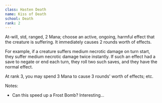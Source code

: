 ```yaml
---
class: Hasten Death
name: Kiss of Death
school: Death
rank: 2
---
```


At-will, std, ranged, 2 Mana; choose an active, ongoing, harmful effect that the creature is suffering. It immediately causes 2 rounds worth of effects.

For example, if a creature suffers medium necrotic damage on turn start, they suffer medium necrotic damage twice instantly. If such an effect had a save to negate or end each turn, they roll two such saves, and they have the normal effect.

At rank 3, you may spend 3 Mana to cause 3 rounds' worth of effects; etc.


Notes:
- Can this speed up a Frost Bomb? Interesting...
